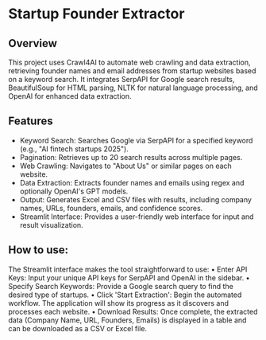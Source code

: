 # Startup Founder Extractor

## Overview
This project uses Crawl4AI to automate web crawling and data extraction, retrieving founder names and email addresses from startup websites based on a keyword search. It integrates SerpAPI for Google search results, BeautifulSoup for HTML parsing, NLTK for natural language processing, and OpenAI for enhanced data extraction.

## Features
- Keyword Search: Searches Google via SerpAPI for a specified keyword (e.g., "AI fintech startups 2025").
- Pagination: Retrieves up to 20 search results across multiple pages.
- Web Crawling: Navigates to "About Us" or similar pages on each website.
- Data Extraction: Extracts founder names and emails using regex and optionally OpenAI's GPT models.
- Output: Generates Excel and CSV files with results, including company names, URLs, founders, emails, and confidence scores.
- Streamlit Interface: Provides a user-friendly web interface for input and result visualization.

## How to use:
The Streamlit interface makes the tool straightforward to use:
• Enter API Keys: Input your unique API keys for SerpAPI and OpenAI in the sidebar.
• Specify Search Keywords: Provide a Google search query to find the desired type of
startups.
• Click 'Start Extraction': Begin the automated workflow. The application will show its
progress as it discovers and processes each website.
• Download Results: Once complete, the extracted data (Company Name, URL, Founders,
Emails) is displayed in a table and can be downloaded as a CSV or Excel file.
